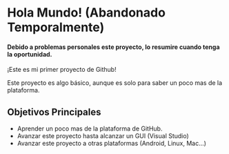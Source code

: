 # Hola Mundo! (Abandonado Temporalmente)
#### Debido a problemas personales este proyecto, lo resumire cuando tenga la oportunidad.

¡Este es mi primer proyecto de Github!
 
Este proyecto es algo básico, aunque es solo para saber un poco mas de la plataforma.

## Objetivos Principales
* Aprender un poco mas de la plataforma de GitHub.
* Avanzar este proyecto hasta alcanzar un GUI (Visual Studio)
* Avanzar este proyecto a otras plataformas (Android, Linux, Mac...)
